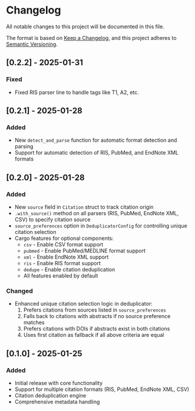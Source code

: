 # Changelog

All notable changes to this project will be documented in this file.

The format is based on [Keep a Changelog](https://keepachangelog.com/en/1.0.0/),
and this project adheres to [Semantic Versioning](https://semver.org/spec/v2.0.0.html).

## [0.2.2] - 2025-01-31

### Fixed
- Fixed RIS parser line to handle tags like T1, A2, etc.

## [0.2.1] - 2025-01-28

### Added
- New `detect_and_parse` function for automatic format detection and parsing
- Support for automatic detection of RIS, PubMed, and EndNote XML formats

## [0.2.0] - 2025-01-28

### Added
- New `source` field in `Citation` struct to track citation origin
- `.with_source()` method on all parsers (RIS, PubMed, EndNote XML, CSV) to specify citation source
- `source_preferences` option in `DeduplicatorConfig` for controlling unique citation selection
- Cargo features for optional components:
  - `csv` - Enable CSV format support
  - `pubmed` - Enable PubMed/MEDLINE format support
  - `xml` - Enable EndNote XML support
  - `ris` - Enable RIS format support
  - `dedupe` - Enable citation deduplication
  - All features enabled by default

### Changed
- Enhanced unique citation selection logic in deduplicator:
  1. Prefers citations from sources listed in `source_preferences`
  2. Falls back to citations with abstracts if no source preference matches
  3. Prefers citations with DOIs if abstracts exist in both citations
  4. Uses first citation as fallback if all above criteria are equal

## [0.1.0] - 2025-01-25

### Added
- Initial release with core functionality
- Support for multiple citation formats (RIS, PubMed, EndNote XML, CSV)
- Citation deduplication engine
- Comprehensive metadata handling
